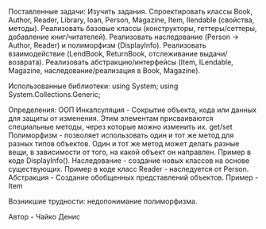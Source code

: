 Поставленные задачи:  Изучить задания.
Спроектировать классы Book, Author, Reader, Library, loan, Person, Magazine, Item, Ilendable (свойства, методы).
Реализовать базовые классы (конструкторы, геттеры/сеттеры, добавление книг/читателей).
Реализовать наследование (Person -> Author, Reader) и полиморфизм (DisplayInfo).
Реализовать взаимодействие (LendBook, ReturnBook, отслеживание выдачи/возврата).
Реализовать абстракцию/интерфейсы (Item, ILendable, Magazine, наследование/реализация в Book, Magazine).

Использованные библиотеки: using System; using System.Collections.Generic;

Определения: ООП
Инкапсуляция - Сокрытие объекта, кода или данных для защиты от изменения. Этим элементам присваиваются специальные методы, через которые можно изменить их. get/set
Полиморфизм - позволяет использовать один и тот же метод для разных типов объектов. Один и тот же метод может делать разные вещи, в зависимости от того, на какой объект он направлен. Пример в коде DisplayInfo().
Наследование - создание новых классов на основе существующих. Пример в коде класс Reader - наследуется от Person.
Абстракция - Создание обобщенных представлений объектов. Пример - Item

Возникшие трудности: недопонимание полиморфизма.

Автор - Чайко Денис
